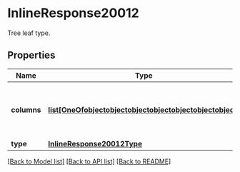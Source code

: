 # InlineResponse20012

Tree leaf type.
## Properties
Name | Type | Description | Notes
------------ | ------------- | ------------- | -------------
**columns** | [**list[OneOfobjectobjectobjectobjectobjectobjectobject]**](OneOfobjectobjectobjectobjectobjectobjectobject.md) | Attribute types associated with this tree leaf type. | [optional] 
**type** | [**InlineResponse20012Type**](InlineResponse20012Type.md) |  | [optional] 

[[Back to Model list]](../README.md#documentation-for-models) [[Back to API list]](../README.md#documentation-for-api-endpoints) [[Back to README]](../README.md)


